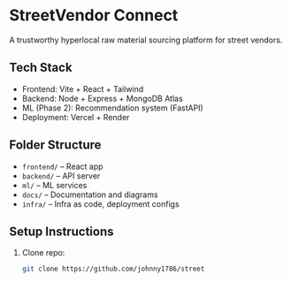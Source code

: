 # StreetVendor Connect

A trustworthy hyperlocal raw material sourcing platform for street vendors.

## Tech Stack
- Frontend: Vite + React + Tailwind
- Backend: Node + Express + MongoDB Atlas
- ML (Phase 2): Recommendation system (FastAPI)
- Deployment: Vercel + Render

## Folder Structure
- `frontend/` – React app
- `backend/` – API server
- `ml/` – ML services
- `docs/` – Documentation and diagrams
- `infra/` – Infra as code, deployment configs

## Setup Instructions
1. Clone repo:  
   ```bash
   git clone https://github.com/johnny1786/street